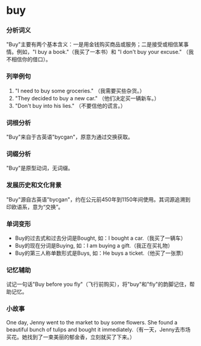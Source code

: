 # buy

### 分析词义

  

"Buy"主要有两个基本含义：一是用金钱购买商品或服务；二是接受或相信某事情。例如，"I buy a book."（我买了一本书）和 "I don't buy your excuse." （我不相信你的借口）。

  

### 列举例句

  

1.  "I need to buy some groceries." （我需要买些杂货。）
2.  "They decided to buy a new car." （他们决定买一辆新车。）
3.  "Don't buy into his lies." （不要信他的谎言。）

  

### 词根分析

  

"Buy"来自于古英语"bycgan"，原意为通过交换获取。

  

### 词缀分析

  

"Buy"是原型动词，无词缀。

  

### 发展历史和文化背景

  

"Buy"源自古英语"bycgan"，约在公元前450年到1150年间使用。其词源追溯到印欧语系，意为“交换”。

  

### 单词变形

  

*   Buy的过去式和过去分词是Bought, 如：I bought a car.（我买了一辆车）
*   Buy的现在分词是Buying, 如：I am buying a gift.（我正在买礼物）
*   Buy的第三人称单数形式是Buys, 如：He buys a ticket.（他买了一张票）

  

### 记忆辅助

  

试记一句话"Buy before you fly"（飞行前购买），将"buy"和"fly"的韵脚记住，帮助记忆。

  

### 小故事

  

One day, Jenny went to the market to buy some flowers. She found a beautiful bunch of tulips and bought it immediately.（有一天，Jenny去市场买花。她找到了一束美丽的郁金香，立刻就买了下来。）
